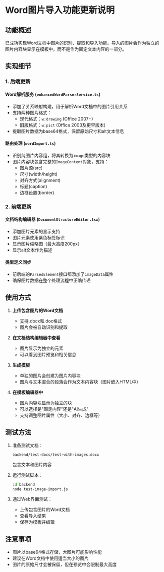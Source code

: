 # Word图片导入功能更新说明

## 功能概述

已成功实现Word文档中图片的识别、提取和导入功能。导入的图片会作为独立的图片内容块显示在模板中，而不是作为固定文本内容的一部分。

## 实现细节

### 1. 后端更新

#### Word解析服务 (`enhancedWordParserService.ts`)
- 添加了关系映射构建，用于解析Word文档中的图片引用关系
- 支持两种图片格式：
  - 现代格式：`w:drawing` (Office 2007+)
  - 旧版格式：`w:pict` (Office 2003及更早版本)
- 提取图片数据为base64格式，保留原始尺寸和alt文本信息

#### 路由处理 (`wordImport.ts`)
- 识别纯图片内容组，将其转换为`image`类型的内容块
- 图片内容块包含完整的`ImageContent`对象，支持：
  - 图片源(src)
  - 尺寸(width/height)
  - 对齐方式(alignment)
  - 标题(caption)
  - 边框设置(border)

### 2. 前端更新

#### 文档结构编辑器 (`DocumentStructureEditor.tsx`)
- 添加图片元素的显示支持
- 图片元素使用紫色标签标识
- 显示图片缩略图（最大高度200px）
- 显示alt文本作为描述

#### 类型定义同步
- 前后端的`ParsedElement`接口都添加了`imageData`属性
- 确保图片数据在整个处理流程中正确传递

## 使用方式

1. **上传包含图片的Word文档**
   - 支持.docx和.doc格式
   - 图片会被自动识别和提取

2. **在文档结构编辑器中查看**
   - 图片显示为独立的元素
   - 可以看到图片预览和相关信息

3. **生成模板**
   - 单独的图片会创建为图片内容块
   - 图片与文本混合的段落会作为文本内容块（图片嵌入HTML中）

4. **在模板编辑器中**
   - 图片内容块显示为独立的块
   - 可以选择是"固定内容"还是"AI生成"
   - 支持调整图片属性（大小、对齐、边框等）

## 测试方法

1. 准备测试文档：
   ```
   backend/test-docs/test-with-images.docx
   ```
   包含文本和图片内容

2. 运行测试脚本：
   ```bash
   cd backend
   node test-image-import.js
   ```

3. 通过Web界面测试：
   - 上传包含图片的Word文档
   - 查看导入结果
   - 保存为模板并编辑

## 注意事项

- 图片以base64格式存储，大图片可能影响性能
- 建议在Word文档中使用适当大小的图片
- 图片的原始尺寸会被保留，但在预览中会限制最大高度